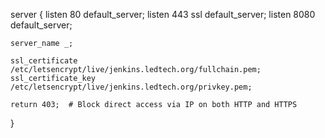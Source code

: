 server {
    listen 80 default_server;
    listen 443 ssl default_server;
    listen 8080 default_server;
    
    server_name _;
    
    ssl_certificate /etc/letsencrypt/live/jenkins.ledtech.org/fullchain.pem;
    ssl_certificate_key /etc/letsencrypt/live/jenkins.ledtech.org/privkey.pem;

    return 403;  # Block direct access via IP on both HTTP and HTTPS
}
